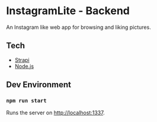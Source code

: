 # InstagramLite - Backend
An Instagram like web app for browsing and liking pictures.

## Tech
- [Strapi](https://strapi.io/)
- [Node.js](https://nodejs.org/en/)

## Dev Environment
### `npm run start`

Runs the server on [http://localhost:1337](http://localhost:1337).
